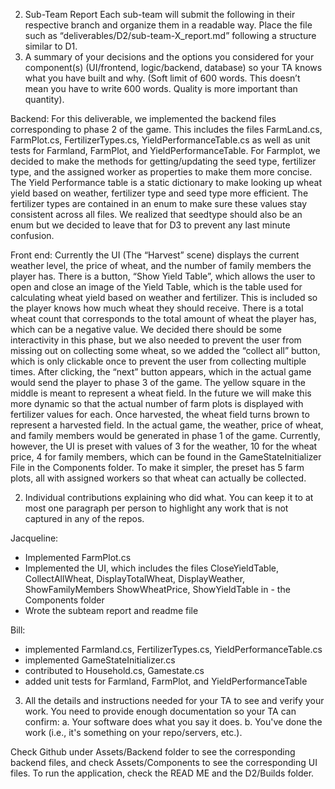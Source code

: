 2. Sub-Team Report
Each sub-team will submit the following in their respective branch and organize them in a
readable way. Place the file such as “deliverables/D2/sub-team-X_report.md” following a
structure similar to D1.
1. A summary of your decisions and the options you considered for your component(s)
(UI/frontend, logic/backend, database) so your TA knows what you have built and why.
(Soft limit of 600 words. This doesn’t mean you have to write 600 words. Quality is
more important than quantity).

Backend:
For this deliverable, we implemented the backend files corresponding to phase 2 of the game. This includes the files FarmLand.cs, FarmPlot.cs, FertilizerTypes.cs, YieldPerformanceTable.cs as well as unit tests for Farmland, FarmPlot, and YieldPerformanceTable. For Farmplot, we decided to make the methods for getting/updating the seed type, fertilizer type, and the assigned worker as properties to make them more concise. The Yield Performance table is a static dictionary to make looking up wheat yield based on weather, fertilizer type and seed type more efficient. The fertilizer types are contained in an enum to make sure these values stay consistent across all files. We realized that seedtype should also be an enum but we decided to leave that for D3 to prevent any last minute confusion. 


Front end:
Currently the UI (The “Harvest” scene) displays the current weather level, the price of wheat, and the number of family members the player has. There is a button, “Show Yield Table”, which allows the user to open and close an image of the Yield Table, which is the table used for calculating wheat yield based on weather and fertilizer. This is included so the player knows how much wheat they should receive. There is a total wheat count that corresponds to the total amount of wheat the player has, which can be a negative value. We decided there should be some interactivity in this phase, but we also needed to prevent the user from missing out on collecting some wheat, so we added the “collect all” button, which is only clickable once to prevent the user from collecting multiple times. After clicking, the “next” button appears, which in the actual game would send the player to phase 3 of the game. The yellow square in the middle is meant to represent a wheat field. In the future we will make this more dynamic so that the actual number of farm plots is displayed with fertilizer values for each. Once harvested, the wheat field turns brown to represent a harvested field. In the actual game, the weather, price of wheat, and family members would be generated in phase 1 of the game. Currently, however, the UI is preset with values of 3 for the weather, 10 for the wheat price, 4 for family members, which can be found in the GameStateInitializer File in the Components folder. To make it simpler, the preset has 5 farm plots, all with assigned workers so that wheat can actually be collected.



2. Individual contributions explaining who did what. You can keep it to at most one
paragraph per person to highlight any work that is not captured in any of the repos.

Jacqueline:
- Implemented FarmPlot.cs
- Implemented the UI, which includes the files CloseYieldTable, CollectAllWheat, DisplayTotalWheat, DisplayWeather, ShowFamilyMembers ShowWheatPrice, ShowYieldTable in - the Components folder
- Wrote the subteam report and readme file

Bill:
- implemented Farmland.cs, FertilizerTypes.cs, YieldPerformanceTable.cs
- implemented GameStateInitializer.cs
- contributed to Household.cs, Gamestate.cs
- added unit tests for Farmland, FarmPlot, and YieldPerformanceTable

3. All the details and instructions needed for your TA to see and verify your work. You need
to provide enough documentation so your TA can confirm:
a. Your software does what you say it does.
b. You've done the work (i.e., it's something on your repo/servers, etc.).

Check Github under Assets/Backend folder to see the corresponding backend files, and check Assets/Components to see the corresponding UI files. To run the application, check the READ ME and the D2/Builds folder.


